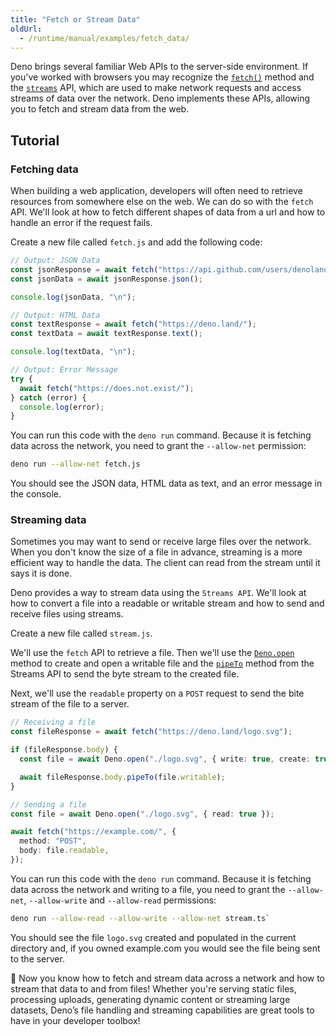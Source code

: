 ```yaml
---
title: "Fetch or Stream Data"
oldUrl:
  - /runtime/manual/examples/fetch_data/
---
```


Deno brings several familiar Web APIs to the server-side environment. If you've
worked with browsers you may recognize the [`fetch()`](/api/web/fetch) method
and the [`streams`](/api/web/streams) API, which are used to make network
requests and access streams of data over the network. Deno implements these
APIs, allowing you to fetch and stream data from the web.

## Tutorial

### Fetching data

When building a web application, developers will often need to retrieve
resources from somewhere else on the web. We can do so with the `fetch` API.
We'll look at how to fetch different shapes of data from a url and how to handle
an error if the request fails.

Create a new file called `fetch.js` and add the following code:

```ts title="fetch.js"
// Output: JSON Data
const jsonResponse = await fetch("https://api.github.com/users/denoland");
const jsonData = await jsonResponse.json();

console.log(jsonData, "\n");

// Output: HTML Data
const textResponse = await fetch("https://deno.land/");
const textData = await textResponse.text();

console.log(textData, "\n");

// Output: Error Message
try {
  await fetch("https://does.not.exist/");
} catch (error) {
  console.log(error);
}
```

You can run this code with the `deno run` command. Because it is fetching data
across the network, you need to grant the `--allow-net` permission:

```sh
deno run --allow-net fetch.js
```

You should see the JSON data, HTML data as text, and an error message in the
console.

### Streaming data

Sometimes you may want to send or receive large files over the network. When you
don't know the size of a file in advance, streaming is a more efficient way to
handle the data. The client can read from the stream until it says it is done.

Deno provides a way to stream data using the `Streams API`. We'll look at how to
convert a file into a readable or writable stream and how to send and receive
files using streams.

Create a new file called `stream.js`.

We'll use the `fetch` API to retrieve a file. Then we'll use the
[`Deno.open`](/api/deno/Deno.open) method to create and open a writable file and
the [`pipeTo`](/api/web/~/ReadableStream.pipeTo) method from the Streams API to
send the byte stream to the created file.

Next, we'll use the `readable` property on a `POST` request to send the bite
stream of the file to a server.

```ts title="stream.js"
// Receiving a file
const fileResponse = await fetch("https://deno.land/logo.svg");

if (fileResponse.body) {
  const file = await Deno.open("./logo.svg", { write: true, create: true });

  await fileResponse.body.pipeTo(file.writable);
}

// Sending a file
const file = await Deno.open("./logo.svg", { read: true });

await fetch("https://example.com/", {
  method: "POST",
  body: file.readable,
});
```

You can run this code with the `deno run` command. Because it is fetching data
across the network and writing to a file, you need to grant the `--allow-net`,
`--allow-write` and `--allow-read` permissions:

```sh
deno run --allow-read --allow-write --allow-net stream.ts`
```

You should see the file `logo.svg` created and populated in the current
directory and, if you owned example.com you would see the file being sent to the
server.

🦕 Now you know how to fetch and stream data across a network and how to stream
that data to and from files! Whether you're serving static files, processing
uploads, generating dynamic content or streaming large datasets, Deno’s file
handling and streaming capabilities are great tools to have in your developer
toolbox!
